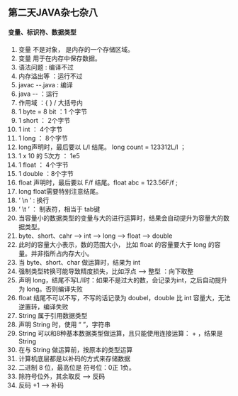 ## 第二天JAVA杂七杂八

#### 变量、标识符、数据类型

1. 变量 不是对象， 是内存的一个存储区域。
2. 变量 用于在内存中保存数据。
3. 语法问题 : 编译不过
4. 内存溢出等 ：运行不过
5. javac --.java : 编译
6. java --  ：运行
7. 作用域 ：{ } / 大括号内
8. 1 byte = 8 bit ：1 个字节
9. 1 short ： 2个字节
10. 1 int ： 4个字节
11. 1 long ： 8个字节
12. long声明时，最后要以 L/l 结尾。 long count = 123312L/l ；
13. 1 x 10 的 5次方 ： 1e5
14. 1 float ： 4个字节
15. 1 double ：8个字节
16. float 声明时，最后要以 F/f 结尾。float abc = 123.56F/f ; 
17. long float需要特别注意结尾。
18. ‘ \n ’ : 换行
19. ‘ \t  ’ ： 制表符，相当于 tab键
20. 当容量小的数据类型的变量与大的进行运算时，结果会自动提升为容量大的数据类型。
21. byte、short、cahr  --> int --> long --> float --> double
22. 此时的容量大小表示，数的范围大小， 比如 float 的容量要大于 long 的容量。并非指所占内存大小。
23. 当 byte、short、char 做运算时，结果为 int
24. 强制类型转换可能导致精度损失，比如浮点 --> 整型 ：向下取整
25. 声明 long，结尾不写L/l时：如果不是过大的数，会记录为int，之后自动提升为 long。否则编译失败
26. float 结尾不可以不写，不写的话记录为 doubel，double 比 int 容量大，无法逆置转，编译失败
27. String 属于引用数据类型
28. 声明 String 时，使用 “ ”，字符串
29. String 可以和8种基本数据类型做运算，且只能使用连接运算： + ，结果是String
30. 在与 String 做运算前，按原本的类型运算
31. 计算机底层都是以补码的方式来存储数据
32. 二进制 8 位，最高位是 符号位：0正 1负。
33. 除符号位外，其余取反 --> 反码
34. 反码 +1 --> 补码 